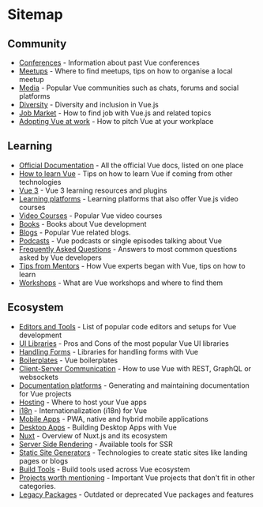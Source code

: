 # Sitemap

## Community
* [Conferences](./community/conferences.md) - Information about past Vue conferences
* [Meetups](./community/meetups.md) - Where to find meetups, tips on how to organise a local meetup
* [Media](./community/social-media.md) - Popular Vue communities such as chats, forums and social platforms
* [Diversity](./community/diversity.md) - Diversity and inclusion in Vue.js
* [Job Market](./community/job-market.md) - How to find job with Vue.js and related topics
* [Adopting Vue at work](./community/adopt-vue-at-work.md) - How to pitch Vue at your workplace

## Learning
* [Official Documentation](./learning/official-documentation.md) - All the official Vue docs, listed on one place
* [How to learn Vue](./learning/how-to-learn-vue.md) - Tips on how to learn Vue if coming from other technologies
* [Vue 3](./community/vue-3.md) - Vue 3 learning resources and plugins
* [Learning platforms](./learning/learning-platforms.md) - Learning platforms that also offer Vue.js video courses
* [Video Courses](./learning/courses.md) - Popular Vue video courses
* [Books](./learning/books.md) - Books about Vue development
* [Blogs](./learning/blogs.md) - Popular Vue related blogs.
* [Podcasts](./learning/podcasts.md) - Vue podcasts or single episodes talking about Vue
* [Frequently Asked Questions](./learning/faq.md) - Answers to most common questions asked by Vue developers
* [Tips from Mentors](./learning/tips-from-mentors.md) - How Vue experts began with Vue, tips on how to learn
* [Workshops](./learning/workshops.md) - What are Vue workshops and where to find them

## Ecosystem
* [Editors and Tools](./ecosystem/editors-and-tools.md) - List of popular code editors and setups for Vue development
* [UI Libraries](./ecosystem/ui-libraries.md) - Pros and Cons of the most popular Vue UI libraries
* [Handling Forms](./ecosystem/forms.md) - Libraries for handling forms with Vue
* [Boilerplates](./ecosystem/boilerplates.md) - Vue boilerplates
* [Client-Server Communication](./ecosystem/client-server-communication.md) - How to use Vue with REST, GraphQL or websockets
* [Documentation platforms](./ecosystem/documentation.md) - Generating and maintaining documentation for Vue projects
* [Hosting](./ecosystem/hosting.md) - Where to host your Vue apps
* [i18n](./ecosystem/i18n.md) - Internationalization (i18n) for Vue
* [Mobile Apps](./ecosystem/mobile-apps.md) - PWA, native and hybrid mobile applications
* [Desktop Apps](./ecosystem/desktop-apps.md) - Building Desktop Apps with Vue
* [Nuxt](./ecosystem/nuxt.md) - Overview of Nuxt.js and its ecosystem
* [Server Side Rendering](./ecosystem/server-side-rendering.md) - Available tools for SSR
* [Static Site Generators](./ecosystem/static-site-generators.md) - Technologies to create static sites like landing pages or blogs
* [Build Tools](./ecosystem/build-tools.md) - Build tools used across Vue ecosystem
* [Projects worth mentioning](./ecosystem/projects-worth-mentioning.md) - Important Vue projects that don't fit in other categories.
* [Legacy Packages](./ecosystem/legacy.md) - Outdated or deprecated Vue packages and features
